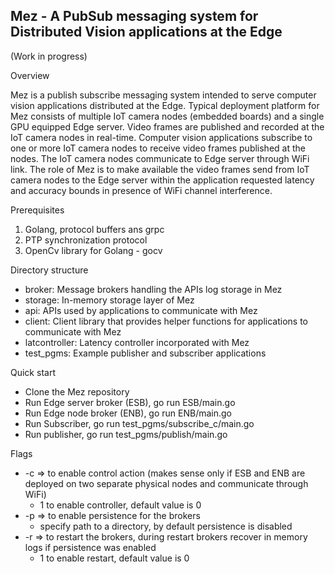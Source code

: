 ## Mez - A PubSub messaging system for Distributed Vision applications at the Edge
(Work in progress)

Overview

Mez is a publish subscribe messaging system intended to serve computer vision applications distributed at the Edge. Typical deployment platform for Mez consists of multiple IoT camera nodes (embedded boards) and a single GPU equipped Edge server. Video frames are published and recorded at the IoT camera nodes in real-time. Computer vision applications subscribe to one or more IoT camera nodes to receive video frames published at the nodes. The IoT camera nodes communicate to Edge server through WiFi link. The role of Mez is to make available the video frames send from IoT camera nodes to the Edge server within the application requested latency and accuracy bounds in presence of WiFi channel interference.


Prerequisites
1. Golang, protocol buffers ans grpc 
2. PTP synchronization protocol
3. OpenCv library for Golang - gocv



Directory structure
- broker: Message brokers handling the APIs log storage in Mez
- storage: In-memory storage layer of Mez
- api: APIs used by applications to communicate with Mez
- client: Client library that provides helper functions for applications to communicate with Mez
- latcontroller: Latency controller incorporated with Mez
- test_pgms: Example publisher and subscriber applications


Quick start
- Clone the Mez repository
- Run Edge server broker (ESB), go run ESB/main.go
- Run Edge node broker (ENB), go run ENB/main.go
- Run Subscriber, go run test_pgms/subscribe_c/main.go
- Run publisher, go run test_pgms/publish/main.go

Flags
- -c => to enable control action (makes sense only if ESB and ENB are deployed on two separate physical nodes and communicate through WiFi)
    - 1 to enable controller, default value is 0
- -p => to enable persistence for the brokers
    - specify path to a directory, by default persistence is disabled
- -r => to restart the brokers, during restart brokers recover in memory logs if persistence was enabled
    - 1 to enable restart, default value is 0






